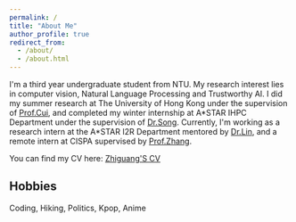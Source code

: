 ```yaml
---
permalink: /
title: "About Me"
author_profile: true
redirect_from: 
  - /about/
  - /about.html
---
```


I'm a third year undergraduate student from NTU. My research interest lies in computer vision, Natural Language Processing and Trustworthy AI.
I did my summer research at The University of Hong Kong under the supervision of [Prof.Cui](https://i.cs.hku.hk/~heming/), and completed my winter internship at A\*STAR IHPC Department under the supervision of [Dr.Song](https://sites.google.com/view/yutingsong/home). Currently, I'm working as a research intern at the A\*STAR I2R Department mentored by [Dr.Lin](https://thomaslin1990.github.io), and a remote intern at CISPA supervised by [Prof.Zhang](https://yangzhangalmo.github.io/).

You can find my CV here: [Zhiguang'S CV](../assets/CV.pdf)

Hobbies
------
Coding, Hiking, Politics, Kpop, Anime
